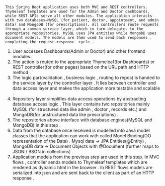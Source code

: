 

    This Spring Boot application uses both MVC and REST controllers. Thymeleaf templates are used for the Admin and Doctor dashboards, while REST APIs serve all other modules. The application interacts with two databases—MySQL (for patient, doctor, appointment, and admin data) and MongoDB (for prescriptions). All controllers route requests through a common service layer, which in turn delegates to the appropriate repositories. MySQL uses JPA entities while MongoDB uses document models. The models are then used to send back responses , completing the request-response  cycle . 


1. User accesses  Dashboards(Admin or Doctor) and  other frontend modules.
2. The action is routed to the appropriate Thymeleaf(for Dashboards) or REST controller(for other pages) based on the URL path and HTTP method .
3. The logic part(validation , business logic , routing to repos) is handed to the service layer by the controller layer . It lies between controller and data access layer and makes the application more testable and scalable  .
4. Repository layer simplifies data access operations by abstracting database access logic . This layer contains two repositories mainly MySQL (for structured data like admin , doctor , records etc.) and MongoDB(for unstructured data like prescriptions) .
5. The repositories above interface with database engines(MySQL and MongoDB) in this step .
6. Data from the database once received is modelled into Java model classes that the application can work with called Model Binding(OO representation of the Data) . Mysql data -> JPA Entities(@Entity) , MongoDB data -> Document Objects with @Document (further maps to JSON / BSON in collections) .
7. Application models from the previous step are used in this step. In MVC flows , controller sends models to Thymeleaf templates which are rendered as dynamic html in the browser .
In REST flows models are serialized into json and are sent back to the client as part of an HTTP response .